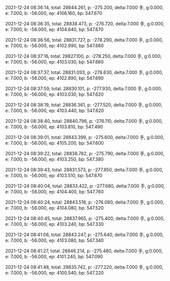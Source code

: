 2021-12-24 08:36:14, total: 28844.261, p: -275.200, delta:7.000 手, g:0.000, e: 7.000, b: -56.000, ep: 4106.160, bp: 547.670

2021-12-24 08:36:35, total: 28838.473, p: -276.720, delta:7.000 手, g:0.000, e: 7.000, b: -56.000, ep: 4104.640, bp: 547.670

2021-12-24 08:36:56, total: 28831.727, p: -278.290, delta:7.000 手, g:0.000, e: 7.000, b: -56.000, ep: 4102.990, bp: 547.660

2021-12-24 08:37:16, total: 28827.100, p: -278.250, delta:7.000 手, g:0.000, e: 7.000, b: -56.000, ep: 4103.030, bp: 547.660

2021-12-24 08:37:37, total: 28831.093, p: -278.630, delta:7.000 手, g:0.000, e: 7.000, b: -56.000, ep: 4102.890, bp: 547.690

2021-12-24 08:37:59, total: 28830.101, p: -277.930, delta:7.000 手, g:0.000, e: 7.000, b: -56.000, ep: 4103.030, bp: 547.620

2021-12-24 08:38:19, total: 28836.361, p: -277.520, delta:7.000 手, g:0.000, e: 7.000, b: -56.000, ep: 4103.440, bp: 547.620

2021-12-24 08:38:40, total: 28840.796, p: -276.110, delta:7.000 手, g:0.000, e: 7.000, b: -56.000, ep: 4103.810, bp: 547.490

2021-12-24 08:39:01, total: 28843.399, p: -275.600, delta:7.000 手, g:0.000, e: 7.000, b: -56.000, ep: 4105.200, bp: 547.600

2021-12-24 08:39:22, total: 28838.782, p: -275.790, delta:7.000 手, g:0.000, e: 7.000, b: -56.000, ep: 4103.250, bp: 547.380

2021-12-24 08:39:43, total: 28831.573, p: -277.850, delta:7.000 手, g:0.000, e: 7.000, b: -56.000, ep: 4103.510, bp: 547.670

2021-12-24 08:40:04, total: 28833.422, p: -277.680, delta:7.000 手, g:0.000, e: 7.000, b: -56.000, ep: 4104.400, bp: 547.760

2021-12-24 08:40:24, total: 28843.516, p: -276.080, delta:7.000 手, g:0.000, e: 7.000, b: -56.000, ep: 4104.080, bp: 547.520

2021-12-24 08:40:45, total: 28837.965, p: -275.400, delta:7.000 手, g:0.000, e: 7.000, b: -56.000, ep: 4103.240, bp: 547.330

2021-12-24 08:41:06, total: 28843.247, p: -275.640, delta:7.000 手, g:0.000, e: 7.000, b: -56.000, ep: 4103.080, bp: 547.340

2021-12-24 08:41:27, total: 28846.214, p: -275.480, delta:7.000 手, g:0.000, e: 7.000, b: -56.000, ep: 4101.240, bp: 547.090

2021-12-24 08:41:48, total: 28835.742, p: -277.220, delta:7.000 手, g:0.000, e: 7.000, b: -56.000, ep: 4100.540, bp: 547.220